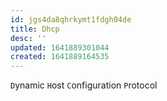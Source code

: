 ```yaml
---
id: jgs4da8qhrkymt1fdgh04de
title: Dhcp
desc: ''
updated: 1641889301044
created: 1641889164535
---
```



`D`ynamic `H`ost `C`onfiguration `P`rotocol
